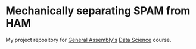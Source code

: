 # Mechanically separating SPAM from HAM
My project repository for [General Assembly's](https://generalassemb.ly/) [Data Science](https://generalassemb.ly/education/data-science) course.


